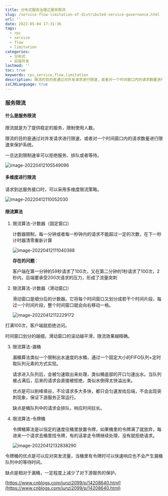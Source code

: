 ```yaml
---
title: 分布式服务治理之服务限流
slug: /service-flow-limitation-of-distributed-service-governance.html
url: ''
date: 2022-05-04 17:31:36
tags:
  - rpc
  - service
  - flow
  - limitation
categories:
  - 分布式
  - 后端开发
lastmod: ''
toc: true
keywords: rpc,service,flow,limitation
description: 限流的目的是通过对并发请求进行限速，或者对一个时间窗口内的请求数量进行限速来保护系统。
isCJKLanguage: true
---
```

### 服务限流

#### 什么是服务限流

限流就是为了提供稳定的服务，限制使用人数。

限流的目的是通过对并发请求进行限速，或者对一个时间窗口内的请求数量进行限速来保护系统。

一旦达到限制速率可以拒绝服务、排队或者等待。

![image-20220412105549096](https://img1.terwer.space/image-20220412105549096.png)

#### 多维度进行限流

请求到达服务接口时，可以采用多维度限流策略。

![image-20220412110052030](https://img1.terwer.space/image-20220412110052030.png)

#### 限流算法

1. 限流算法-计数器（固定窗口）

   计数器限制，每一分钟或者每一秒钟内的请求不能超过一定的次数，在下一秒计时器清零重新计算

   ![image-20220412111040388](https://img1.terwer.space/image-20220412111040388.png)

   **存在的问题**：

   客户端在第一分钟的59秒请求了100次，又在第二分钟的1秒请求了100次，2秒内，后端要承受200次请求的压力，形成了流量突刺

2. 限流算法-计数器（滑动窗口）

   滑动窗口是细分后的计数器。它将每个时间窗口又划分成若干个时间片段，每过一个时间片段，整个时间窗口就会向右移动一格。

   ![image-20220412112229172](https://img1.terwer.space/image-20220412112229172.png)

打满100次，客户端就拒绝访问。

时间窗口划分的越细，滑动窗口的滚动越平滑，限流效果越精确。

3. 限流算法-漏桶

   漏桶算法类似一个限制出水速度的水桶，通过一个固定大小的FIFO队列+定时取队列元素的方式实现。

   请求进入队列后，会被匀速取出来处理，类似桶底部的开口匀速出水。当队列被占满后，后来的请求会直接被拒绝，类似水倒得太快溢出来。

   优点是可以削峰填谷，不论请求多大多快，都只会匀速发给后端，不会出现突刺现象，保证下游服务正常运行。

   缺点是桶队列中的请求会排队，响应时间拉长。

4. 限流算法-令牌桶

   令牌桶算法是以恒定的速度往桶里放置令牌，如果桶里的令牌满了就放弃，每进来一个请求去桶里找令牌，有的话拿走令牌继续处理，没有就拒绝请求。

   ![image-20220412132838290](https://img1.terwer.space/image-20220412132838290.png)

令牌桶的优点是可以应对突发流量，当桶里有令牌时可以快速响应也不会产生漏桶队列中的等待时间。

缺点是相对于漏桶，一定程度上减少了对下游服务的保护。

[https://www.cnblogs.com/junzi2099/p/14208640.html](https://www.cnblogs.com/junzi2099/p/14208640.html)